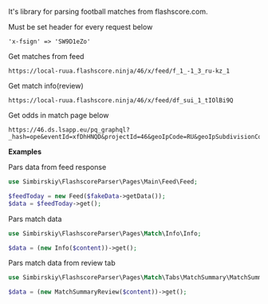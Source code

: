 It's library for parsing football matches from flashscore.com.

Must be set header for every request below
```
'x-fsign' => 'SW9D1eZo'
```

Get matches from feed
```
https://local-ruua.flashscore.ninja/46/x/feed/f_1_-1_3_ru-kz_1
```

Get match info(review)
```
https://local-ruua.flashscore.ninja/46/x/feed/df_sui_1_tIOlBi9Q
```

Get odds in match page below
```
https://46.ds.lsapp.eu/pq_graphql?_hash=ope&eventId=xfDhHNQD&projectId=46&geoIpCode=RU&geoIpSubdivisionCode=RUMOW
```

**Examples**

Pars data from feed response
```php
use Simbirskiy\FlashscoreParser\Pages\Main\Feed\Feed;

$feedToday = new Feed($fakeData->getData());
$data = $feedToday->get();
```

Pars match data
```php
use Simbirskiy\FlashscoreParser\Pages\Match\Info\Info;

$data = (new Info($content))->get();
```

Pars match data from review tab
```php
use Simbirskiy\FlashscoreParser\Pages\Match\Tabs\MatchSummary\MatchSummaryReview;

$data = (new MatchSummaryReview($content))->get();
```
